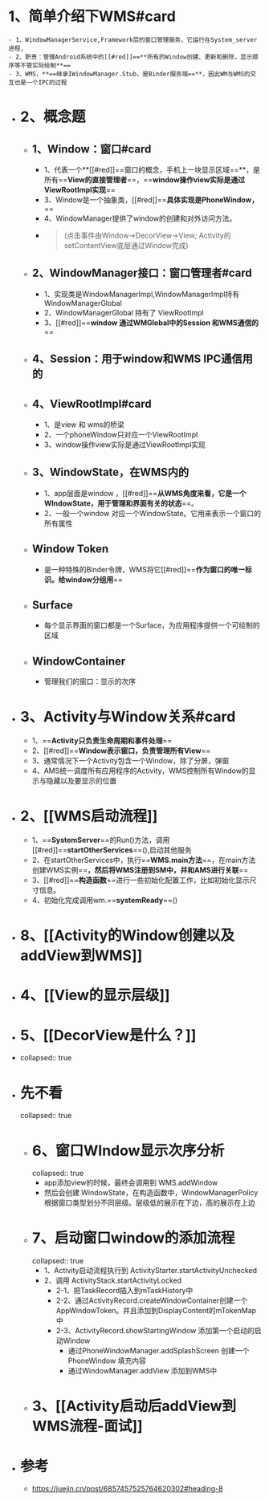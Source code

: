# 1、简单介绍下WMS#card
	- 1、WindowManagerService,Framework层的窗口管理服务，它运行在System_server进程,
	- 2、职责：管理Android系统中的[[#red]]==**所有的Window创建、更新和删除，显示顺序等不管实际绘制**==
	- 3、WMS，**==继承IWindowManager.Stub，是Binder服务端==**，因此WM与WMS的交互也是一个IPC的过程
- # 2、概念题
	- ## 1、Window：窗口#card
		- 1、代表一个**[[#red]]==窗口的概念，手机上一块显示区域==**，是所有==**View的直接管理者**==，==**window操作view实际是通过ViewRootImpl实现**==
		- 3、Window是一个抽象类，[[#red]]==**具体实现是PhoneWindow，**==
		- 4、WindowManager提供了window的创建和对外访问方法。
		- > (点击事件由Window->DecorView->View; Activity的setContentView底层通过Window完成)
	- ## 2、WindowManager接口：窗口管理者#card
		- 1、实现类是WindowManagerImpl,WindowManagerImpl持有WindowManagerGlobal
		- 2、WindowManagerGlobal 持有了 ViewRootImpl
		- 3、[[#red]]==**window 通过WMGlobal中的Session 和WMS通信的**==
	- ## 4、Session：用于window和WMS IPC通信用的
	- ## 4、ViewRootImpl#card
		- 1、是view 和 wms的桥梁
		- 2、一个phoneWindow只对应一个ViewRootImpl
		- 3、window操作view实际是通过ViewRootImpl实现
	- ## 3、WindowState，在WMS内的
		- 1、app层面是window ，[[#red]]==**从WMS角度来看，它是一个WIndowState，用于管理和界面有关的状态**==。
		- 2、一般一个window 对应一个WindowState。它用来表示一个窗口的所有属性
	- ## Window Token
		- 是一种特殊的Binder令牌，WMS将它[[#red]]==**作为窗口的唯一标识。给window分组用**==
	- ## Surface
		- 每个显示界面的窗口都是一个Surface，为应用程序提供一个可绘制的区域
	- ## WindowContainer
		- 管理我们的窗口：显示的次序
- # 3、Activity与Window关系#card
	- 1、==**Activity只负责生命周期和事件处理**==
	- 2、[[#red]]==**Window表示窗口，负责管理所有View**==
	- 3、通常情况下一个Activity包含一个Window，除了分屏，弹窗
	- 4、AMS统一调度所有应用程序的Activity，WMS控制所有Window的显示与隐藏以及要显示的位置
- # 2、[[WMS启动流程]]
	- 1、==**SystemServer**==的Run()方法，调用[[#red]]==**startOtherServices**==(),启动其他服务
	- 2、在startOtherServices中，执行==**WMS.main方法**==，在main方法创建WMS实例==**，然后将WMS注册到SM中，并和AMS进行关联**==
	- 3、[[#red]]==**构造函数**==进行一些初始化配置工作，比如初始化显示尺寸信息。
	- 4、初始化完成调用wm.==**systemReady**==()
- # 8、[[Activity的Window创建以及addView到WMS]]
- # 4、[[View的显示层级]]
- # 5、[[DecorView是什么？]]
- collapsed:: true
- # 先不看
  collapsed:: true
	- # 6、窗口WIndow显示次序分析
	  collapsed:: true
		- app添加view的时候，最终会调用到 WMS.addWindow
		- 然后会创建 WindowState，在构造函数中，WindowManagerPolicy 根据窗口类型划分不同层级。层级低的展示在下边，高的展示在上边
	- # 7、启动窗口window的添加流程
	  collapsed:: true
		- 1、Activity启动流程执行到 ActivityStarter.startActivityUnchecked
		- 2、调用 ActivityStack.startActivityLocked
			- 2-1、把TaskRecord插入到mTaskHistory中
			- 2-2、通过ActivityRecord.createWindowContainer创建一个AppWindowToken。并且添加到DisplayContent的mTokenMap中
			- 2-3、ActivityRecord.showStartingWindow 添加第一个启动的启动Window
				- 通过PhoneWindowManager.addSplashScreen 创建一个PhoneWindow 填充内容
				- 通过WindowManager.addView 添加到WMS中
	- # 3、[[Activity启动后addView到WMS流程-面试]]
- # 参考
	- https://juejin.cn/post/6857457525764620302#heading-8
